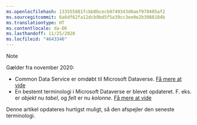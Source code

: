 ```yaml
---
ms.openlocfilehash: 133555881fcbb0bcecb0749343d0aef970405af2
ms.sourcegitcommit: 6a6df62fa12dcb9bd5f5a39cc3ee0e2b3988184b
ms.translationtype: HT
ms.contentlocale: da-DK
ms.lasthandoff: 11/25/2020
ms.locfileid: "4643346"
---
```

> [!NOTE]
> Gælder fra november 2020:
> - Common Data Service er omdøbt til Microsoft Dataverse. [Få mere at vide](https://aka.ms/PAuAppBlog)
> - En bestemt terminologi i Microsoft Dataverse er blevet opdateret. F. eks. er *objekt* nu *tabel*, og *felt* er nu *kolonne*. [Få mere at vide](https://go.microsoft.com/fwlink/?linkid=2147247)
>
> Denne artikel opdateres hurtigst muligt, så den afspejler den seneste terminologi.
